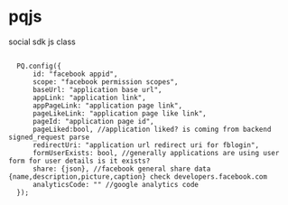 pqjs
====

social sdk js class 

<pre><code>
  PQ.config({
      id: "facebook appid",
      scope: "facebook permission scopes",
      baseUrl: "application base url",
      appLink: "application link",
      appPageLink: "application page link",
      pageLikeLink: "application page like link",
      pageId: "application page id",
      pageLiked:bool, //application liked? is coming from backend signed_request parse
      redirectUri: "application url redirect uri for fblogin",
      formUserExists: bool, //generally applications are using user form for user details is it exists?
      share: {json}, //facebook general share data {name,description,picture,caption} check developers.facebook.com  
      analyticsCode: "" //google analytics code
  });
</code></pre>
